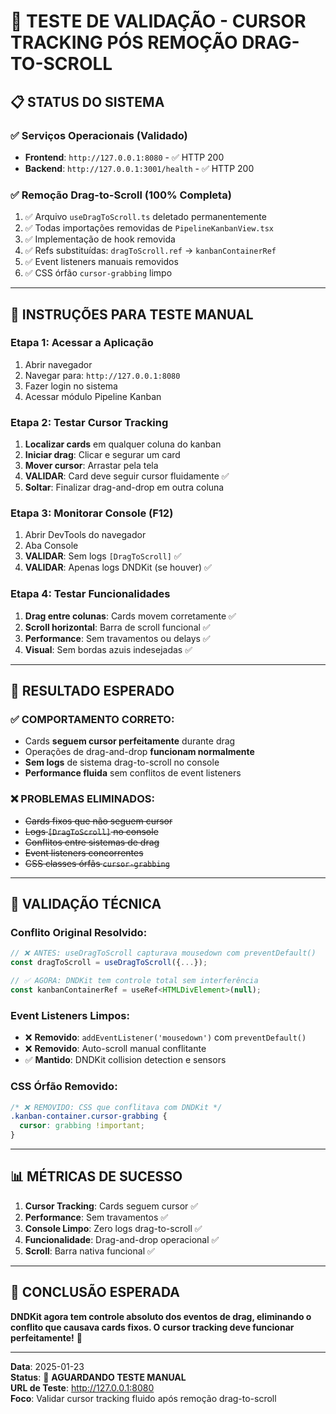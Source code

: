 # 🎯 TESTE DE VALIDAÇÃO - CURSOR TRACKING PÓS REMOÇÃO DRAG-TO-SCROLL

## 📋 **STATUS DO SISTEMA**

### ✅ **Serviços Operacionais (Validado)**
- **Frontend**: `http://127.0.0.1:8080` - ✅ HTTP 200
- **Backend**: `http://127.0.0.1:3001/health` - ✅ HTTP 200

### ✅ **Remoção Drag-to-Scroll (100% Completa)**
1. ✅ Arquivo `useDragToScroll.ts` deletado permanentemente
2. ✅ Todas importações removidas de `PipelineKanbanView.tsx`
3. ✅ Implementação de hook removida
4. ✅ Refs substituídas: `dragToScroll.ref` → `kanbanContainerRef`
5. ✅ Event listeners manuais removidos
6. ✅ CSS órfão `cursor-grabbing` limpo

---

## 🧪 **INSTRUÇÕES PARA TESTE MANUAL**

### **Etapa 1: Acessar a Aplicação**
1. Abrir navegador
2. Navegar para: `http://127.0.0.1:8080`
3. Fazer login no sistema
4. Acessar módulo Pipeline Kanban

### **Etapa 2: Testar Cursor Tracking**
1. **Localizar cards** em qualquer coluna do kanban
2. **Iniciar drag**: Clicar e segurar um card
3. **Mover cursor**: Arrastar pela tela 
4. **VALIDAR**: Card deve seguir cursor fluidamente ✅
5. **Soltar**: Finalizar drag-and-drop em outra coluna

### **Etapa 3: Monitorar Console (F12)**
1. Abrir DevTools do navegador
2. Aba Console
3. **VALIDAR**: Sem logs `[DragToScroll]` ✅
4. **VALIDAR**: Apenas logs DNDKit (se houver) ✅

### **Etapa 4: Testar Funcionalidades**
1. **Drag entre colunas**: Cards movem corretamente ✅
2. **Scroll horizontal**: Barra de scroll funcional ✅
3. **Performance**: Sem travamentos ou delays ✅
4. **Visual**: Sem bordas azuis indesejadas ✅

---

## 🎯 **RESULTADO ESPERADO**

### **✅ COMPORTAMENTO CORRETO:**
- Cards **seguem cursor perfeitamente** durante drag
- Operações de drag-and-drop **funcionam normalmente**
- **Sem logs** de sistema drag-to-scroll no console
- **Performance fluida** sem conflitos de event listeners

### **❌ PROBLEMAS ELIMINADOS:**
- ~~Cards fixos que não seguem cursor~~
- ~~Logs `[DragToScroll]` no console~~
- ~~Conflitos entre sistemas de drag~~
- ~~Event listeners concorrentes~~
- ~~CSS classes órfãs `cursor-grabbing`~~

---

## 🚨 **VALIDAÇÃO TÉCNICA**

### **Conflito Original Resolvido**:
```javascript
// ❌ ANTES: useDragToScroll capturava mousedown com preventDefault()
const dragToScroll = useDragToScroll({...});

// ✅ AGORA: DNDKit tem controle total sem interferência
const kanbanContainerRef = useRef<HTMLDivElement>(null);
```

### **Event Listeners Limpos**:
- ❌ **Removido**: `addEventListener('mousedown')` com `preventDefault()`
- ❌ **Removido**: Auto-scroll manual conflitante
- ✅ **Mantido**: DNDKit collision detection e sensors

### **CSS Órfão Removido**:
```css
/* ❌ REMOVIDO: CSS que conflitava com DNDKit */
.kanban-container.cursor-grabbing {
  cursor: grabbing !important;
}
```

---

## 📊 **MÉTRICAS DE SUCESSO**

1. **Cursor Tracking**: Cards seguem cursor ✅
2. **Performance**: Sem travamentos ✅  
3. **Console Limpo**: Zero logs drag-to-scroll ✅
4. **Funcionalidade**: Drag-and-drop operacional ✅
5. **Scroll**: Barra nativa funcional ✅

---

## 🎉 **CONCLUSÃO ESPERADA**

**DNDKit agora tem controle absoluto dos eventos de drag, eliminando o conflito que causava cards fixos. O cursor tracking deve funcionar perfeitamente!** 🎯

---

**Data**: 2025-01-23  
**Status**: 🧪 **AGUARDANDO TESTE MANUAL**  
**URL de Teste**: http://127.0.0.1:8080  
**Foco**: Validar cursor tracking fluido após remoção drag-to-scroll